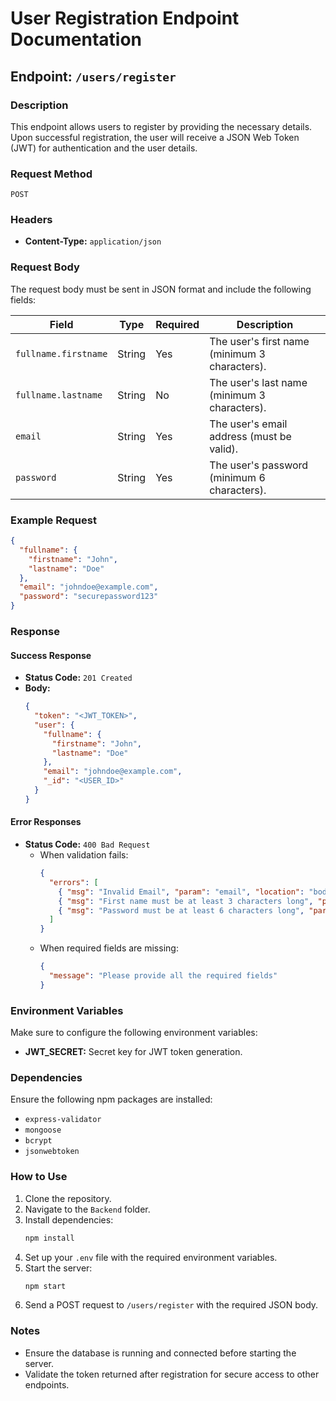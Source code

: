 # User Registration Endpoint Documentation

## Endpoint: `/users/register`

### Description
This endpoint allows users to register by providing the necessary details. Upon successful registration, the user will receive a JSON Web Token (JWT) for authentication and the user details.

### Request Method
`POST`

### Headers
- **Content-Type:** `application/json`

### Request Body
The request body must be sent in JSON format and include the following fields:

| Field                  | Type    | Required | Description                                  |
|------------------------|---------|----------|----------------------------------------------|
| `fullname.firstname`   | String  | Yes      | The user's first name (minimum 3 characters).|
| `fullname.lastname`    | String  | No       | The user's last name (minimum 3 characters). |
| `email`                | String  | Yes      | The user's email address (must be valid).    |
| `password`             | String  | Yes      | The user's password (minimum 6 characters).  |

### Example Request
```json
{
  "fullname": {
    "firstname": "John",
    "lastname": "Doe"
  },
  "email": "johndoe@example.com",
  "password": "securepassword123"
}
```

### Response
#### Success Response
- **Status Code:** `201 Created`
- **Body:**
  ```json
  {
    "token": "<JWT_TOKEN>",
    "user": {
      "fullname": {
        "firstname": "John",
        "lastname": "Doe"
      },
      "email": "johndoe@example.com",
      "_id": "<USER_ID>"
    }
  }
  ```

#### Error Responses
- **Status Code:** `400 Bad Request`
  - When validation fails:
    ```json
    {
      "errors": [
        { "msg": "Invalid Email", "param": "email", "location": "body" },
        { "msg": "First name must be at least 3 characters long", "param": "fullname.firstname", "location": "body" },
        { "msg": "Password must be at least 6 characters long", "param": "password", "location": "body" }
      ]
    }
    ```
  - When required fields are missing:
    ```json
    {
      "message": "Please provide all the required fields"
    }
    ```

### Environment Variables
Make sure to configure the following environment variables:
- **JWT_SECRET:** Secret key for JWT token generation.

### Dependencies
Ensure the following npm packages are installed:
- `express-validator`
- `mongoose`
- `bcrypt`
- `jsonwebtoken`

### How to Use
1. Clone the repository.
2. Navigate to the `Backend` folder.
3. Install dependencies:
   ```bash
   npm install
   ```
4. Set up your `.env` file with the required environment variables.
5. Start the server:
   ```bash
   npm start
   ```
6. Send a POST request to `/users/register` with the required JSON body.

### Notes
- Ensure the database is running and connected before starting the server.
- Validate the token returned after registration for secure access to other endpoints.

